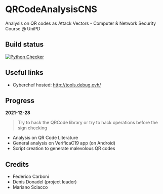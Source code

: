 # QRCodeAnalysisCNS

Analysis on QR codes as Attack Vectors - Computer &amp; Network Security Course @ UniPD

## Build status

[![Python Checker](https://github.com/Maxelweb/QRCodeAnalysisCNS/actions/workflows/python-checker.yml/badge.svg)](https://github.com/Maxelweb/QRCodeAnalysisCNS/actions/workflows/python-checker.yml)


## Useful links

- Cyberchef hosted: http://tools.debug.ovh/


## Progress


**2021-12-28**

> Try to hack the QRCode library or try to hack operations before the sign checking

- Analysis on QR Code Literature
- General analysis on VerificaC19 app (on Android)
- Script creation to generate malevolous QR codes

## Credits

- Federico Carboni
- Denis Donadel (project leader)
- Mariano Sciacco